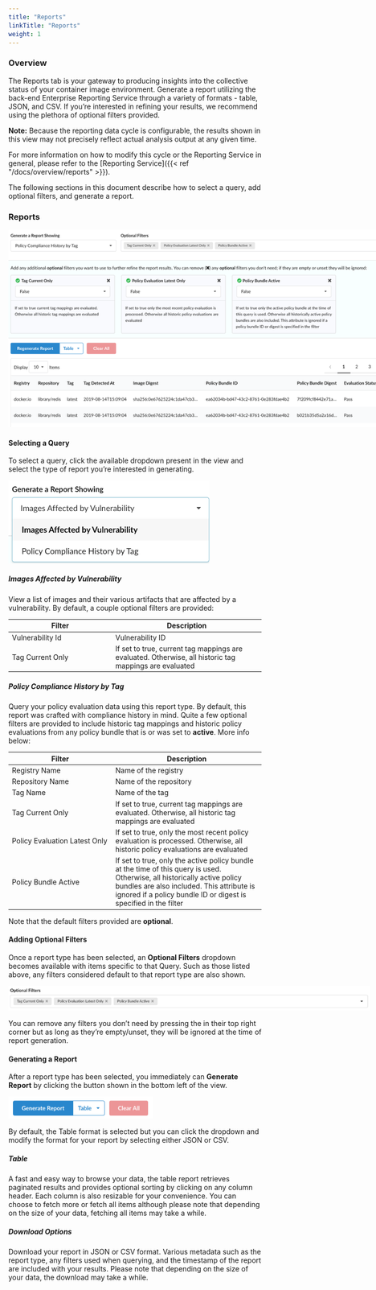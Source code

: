 ```yaml
---
title: "Reports"
linkTitle: "Reports"
weight: 1
---
```


<style>
  table td:first-child {
    min-width: 12rem;
  }
  img.img_extra_large {
    max-width: 55rem !important;
  }
  img.img_large {
    max-width: 45rem !important;
  }
  img.img_medium {
    max-width: 35rem !important;
  }
  img.img_small {
    max-width: 25rem !important;
  }
  img.img_extra_small {
    max-width: 18rem !important;
  }
  img.img_mini {
    max-width: 2rem !important;
  }
  span.resize-wrapper {
    position: relative;
    top: 8px;
    left: 4px;
  }
  span.resize-icon::after {
    content: "";
    position: absolute;
    width: 8px;
    height: 8px;
    border-right: 3px solid black;
    border-bottom: 3px solid black;
  }
</style>

### Overview

The Reports tab is your gateway to producing insights into the collective status of your container image environment. Generate a report utilizing the back-end Enterprise Reporting Service through a variety of formats - table, JSON, and CSV. If you’re interested in refining your results, we recommend using the plethora of optional filters provided.

**Note:** Because the reporting data cycle is configurable, the results shown in this view may not precisely reflect actual analysis output at any given time.

For more information on how to modify this cycle or the Reporting Service in general, please refer to the [Reporting Service]({{< ref "/docs/overview/reports" >}}).

The following sections in this document describe how to select a query, add optional filters, and generate a report.

### Reports

<img class="img_extra_large" src="ReportsOverview.png" />

#### Selecting a Query

To select a query, click the available dropdown present in the view and select the type of report you’re interested in generating.

<img class="img_small" src="ReportsQueries.png" />

##### Images Affected by Vulnerability

View a list of images and their various artifacts that are affected by a vulnerability. By default, a couple optional filters are provided:

|    Filter            |    Description     |
|----------------------|--------------------|
| Vulnerability Id     | Vulnerability ID   |
| Tag Current Only     | If set to true, current tag mappings are evaluated. Otherwise, all historic tag mappings are evaluated |

##### Policy Compliance History by Tag

Query your policy evaluation data using this report type. By default, this report was crafted with compliance history in mind. Quite a few optional filters are provided to include historic tag mappings and historic policy evaluations from any policy bundle that is or was set to **active**. More info below:

|    Filter                     |    Description     |
|-------------------------------|--------------------|
| Registry Name                 | Name of the registry |
| Repository Name               | Name of the repository |
| Tag Name                      | Name of the tag |
| Tag Current Only              | If set to true, current tag mappings are evaluated. Otherwise, all historic tag mappings are evaluated |
| Policy Evaluation Latest Only | If set to true, only the most recent policy evaluation is processed. Otherwise, all historic policy evaluations are evaluated |
| Policy Bundle Active          | If set to true, only the active policy bundle at the time of this query is used. Otherwise, all historically active policy bundles are also included. This attribute is ignored if a policy bundle ID or digest is specified in the filter |

Note that the default filters provided are **optional**.

#### Adding Optional Filters

Once a report type has been selected, an **Optional Filters** dropdown becomes available with items specific to that Query. Such as those listed above, any filters considered default to that report type are also shown.

<img class="img_large" src="ReportsOptionalFilters.png" />

You can remove any filters you don’t need by pressing the <i class="fas fa-times mx-1"></i> in their top right corner but as long as they’re empty/unset, they will be ignored at the time of report generation.

#### Generating a Report

After a report type has been selected, you immediately can **Generate Report** by clicking the button shown in the bottom left of the view.

<img class="img_extra_small" src="ReportsFormats.png" />

By default, the Table format is selected but you can click the dropdown and modify the format for your report by selecting either JSON or CSV.

##### Table

A fast and easy way to browse your data, the table report retrieves paginated results and provides optional sorting by clicking on any column header. Each column is also resizable for your convenience. You can choose to fetch more or fetch all items although please note that depending on the size of your data, fetching all items may take a while.

##### Download Options

Download your report in JSON or CSV format. Various metadata such as the report type, any filters used when querying, and the timestamp of the report are included with your results. Please note that depending on the size of your data, the download may take a while.
